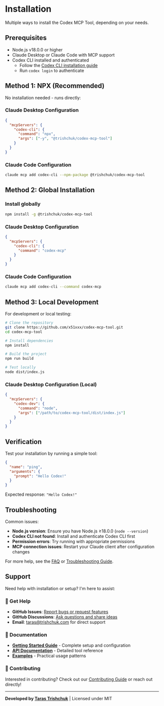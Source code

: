 # Installation

Multiple ways to install the Codex MCP Tool, depending on your needs.

## Prerequisites

- Node.js v18.0.0 or higher
- Claude Desktop or Claude Code with MCP support
- Codex CLI installed and authenticated
  - Follow the [Codex CLI installation guide](https://codex.openai.com/docs/getting-started)
  - Run `codex login` to authenticate

## Method 1: NPX (Recommended)

No installation needed - runs directly:

### Claude Desktop Configuration
```json
{
  "mcpServers": {
    "codex-cli": {
      "command": "npx",
      "args": ["-y", "@trishchuk/codex-mcp-tool"]
    }
  }
}
```

### Claude Code Configuration
```bash
claude mcp add codex-cli --npm-package @trishchuk/codex-mcp-tool
```

## Method 2: Global Installation

### Install globally
```bash
npm install -g @trishchuk/codex-mcp-tool
```

### Claude Desktop Configuration
```json
{
  "mcpServers": {
    "codex-cli": {
      "command": "codex-mcp"
    }
  }
}
```

### Claude Code Configuration
```bash
claude mcp add codex-cli --command codex-mcp
```

## Method 3: Local Development

For development or local testing:

```bash
# Clone the repository
git clone https://github.com/x51xxx/codex-mcp-tool.git
cd codex-mcp-tool

# Install dependencies
npm install

# Build the project
npm run build

# Test locally
node dist/index.js
```

### Claude Desktop Configuration (Local)
```json
{
  "mcpServers": {
    "codex-dev": {
      "command": "node",
      "args": ["/path/to/codex-mcp-tool/dist/index.js"]
    }
  }
}
```

## Verification

Test your installation by running a simple tool:

```json
{
  "name": "ping",
  "arguments": {
    "prompt": "Hello Codex!"
  }
}
```

Expected response: `"Hello Codex!"`

## Troubleshooting

Common issues:
- **Node.js version**: Ensure you have Node.js ≥18.0.0 (`node --version`)
- **Codex CLI not found**: Install and authenticate Codex CLI first
- **Permission errors**: Try running with appropriate permissions
- **MCP connection issues**: Restart your Claude client after configuration changes

For more help, see the [FAQ](faq) or [Troubleshooting Guide](resources/troubleshooting).

## Support

Need help with installation or setup? I'm here to assist:

### 🤝 Get Help
- **GitHub Issues**: [Report bugs or request features](https://github.com/x51xxx/codex-mcp-tool/issues)
- **GitHub Discussions**: [Ask questions and share ideas](https://github.com/x51xxx/codex-mcp-tool/discussions)
- **Email**: [taras@trishchuk.com](mailto:taras@trishchuk.com) for direct support

### 📖 Documentation
- **[Getting Started Guide](getting-started)** - Complete setup and configuration
- **[API Documentation](api/tools/ask-codex)** - Detailed tool reference
- **[Examples](examples/basic-usage)** - Practical usage patterns

### 🚀 Contributing
Interested in contributing? Check out our [Contributing Guide](https://github.com/x51xxx/codex-mcp-tool/blob/main/CONTRIBUTING.md) or reach out directly!

---

**Developed by [Taras Trishchuk](https://github.com/x51xxx)** | Licensed under MIT
